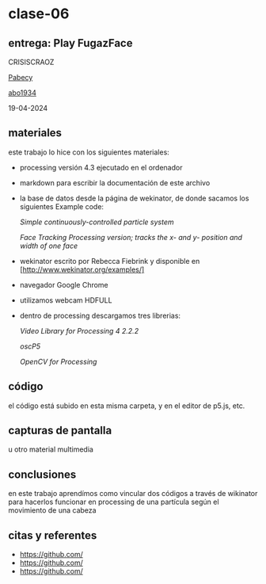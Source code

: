 # clase-06

## entrega: Play FugazFace

CRISISCRAOZ

[Pabecy](https://github.com/Pabecy/audiv027-2024-1)

[abo1934](https://abo1934.github.io/audiv027-2024-1/)



19-04-2024

## materiales

este trabajo lo hice con los siguientes materiales:

- processing versión 4.3 ejecutado en el ordenador
- markdown para escribir la documentación de este archivo
- la base de datos desde la página de wekinator, de donde sacamos los siguientes Example code:
  
  *Simple continuously-controlled particle system*
  
  *Face Tracking Processing version; tracks the x- and y- position and width of one face*
  
- wekinator escrito por Rebecca Fiebrink y disponible en [http://www.wekinator.org/examples/]
- navegador Google Chrome 
- utilizamos webcam HDFULL
- dentro de processing descargamos tres librerias:

  *Video Library for Processing 4 2.2.2*

  *oscP5*

  *OpenCV for Processing*
  

## código

el código está subido en esta misma carpeta, y en el editor de p5.js, etc.

## capturas de pantalla

u otro material multimedia

## conclusiones

en este trabajo aprendímos como vincular dos códigos a través de wikinator para hacerlos funcionar en processing de una partícula según el movimiento de una cabeza

## citas y referentes

- <https://github.com/>
- <https://github.com/>
- <https://github.com/>
